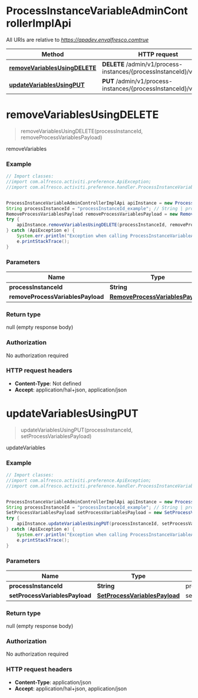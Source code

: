 # ProcessInstanceVariableAdminControllerImplApi

All URIs are relative to *https://apadev.envalfresco.comtrue*

Method | HTTP request | Description
------------- | ------------- | -------------
[**removeVariablesUsingDELETE**](ProcessInstanceVariableAdminControllerImplApi.md#removeVariablesUsingDELETE) | **DELETE** /admin/v1/process-instances/{processInstanceId}/variables | removeVariables
[**updateVariablesUsingPUT**](ProcessInstanceVariableAdminControllerImplApi.md#updateVariablesUsingPUT) | **PUT** /admin/v1/process-instances/{processInstanceId}/variables | updateVariables


<a name="removeVariablesUsingDELETE"></a>
# **removeVariablesUsingDELETE**
> removeVariablesUsingDELETE(processInstanceId, removeProcessVariablesPayload)

removeVariables

### Example
```java
// Import classes:
//import com.alfresco.activiti.preference.ApiException;
//import com.alfresco.activiti.preference.handler.ProcessInstanceVariableAdminControllerImplApi;


ProcessInstanceVariableAdminControllerImplApi apiInstance = new ProcessInstanceVariableAdminControllerImplApi();
String processInstanceId = "processInstanceId_example"; // String | processInstanceId
RemoveProcessVariablesPayload removeProcessVariablesPayload = new RemoveProcessVariablesPayload(); // RemoveProcessVariablesPayload | removeProcessVariablesPayload
try {
    apiInstance.removeVariablesUsingDELETE(processInstanceId, removeProcessVariablesPayload);
} catch (ApiException e) {
    System.err.println("Exception when calling ProcessInstanceVariableAdminControllerImplApi#removeVariablesUsingDELETE");
    e.printStackTrace();
}
```

### Parameters

Name | Type | Description  | Notes
------------- | ------------- | ------------- | -------------
 **processInstanceId** | **String**| processInstanceId |
 **removeProcessVariablesPayload** | [**RemoveProcessVariablesPayload**](RemoveProcessVariablesPayload.md)| removeProcessVariablesPayload |

### Return type

null (empty response body)

### Authorization

No authorization required

### HTTP request headers

 - **Content-Type**: Not defined
 - **Accept**: application/hal+json, application/json

<a name="updateVariablesUsingPUT"></a>
# **updateVariablesUsingPUT**
> updateVariablesUsingPUT(processInstanceId, setProcessVariablesPayload)

updateVariables

### Example
```java
// Import classes:
//import com.alfresco.activiti.preference.ApiException;
//import com.alfresco.activiti.preference.handler.ProcessInstanceVariableAdminControllerImplApi;


ProcessInstanceVariableAdminControllerImplApi apiInstance = new ProcessInstanceVariableAdminControllerImplApi();
String processInstanceId = "processInstanceId_example"; // String | processInstanceId
SetProcessVariablesPayload setProcessVariablesPayload = new SetProcessVariablesPayload(); // SetProcessVariablesPayload | setProcessVariablesPayload
try {
    apiInstance.updateVariablesUsingPUT(processInstanceId, setProcessVariablesPayload);
} catch (ApiException e) {
    System.err.println("Exception when calling ProcessInstanceVariableAdminControllerImplApi#updateVariablesUsingPUT");
    e.printStackTrace();
}
```

### Parameters

Name | Type | Description  | Notes
------------- | ------------- | ------------- | -------------
 **processInstanceId** | **String**| processInstanceId |
 **setProcessVariablesPayload** | [**SetProcessVariablesPayload**](SetProcessVariablesPayload.md)| setProcessVariablesPayload |

### Return type

null (empty response body)

### Authorization

No authorization required

### HTTP request headers

 - **Content-Type**: application/json
 - **Accept**: application/hal+json, application/json

